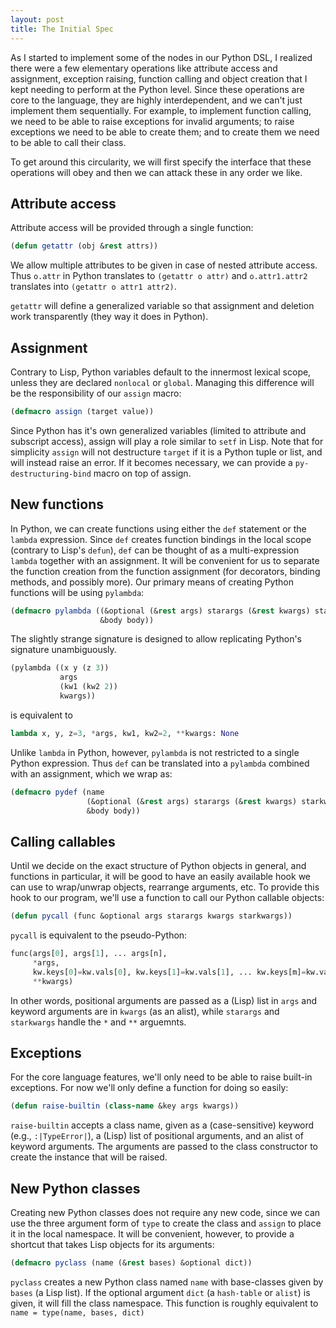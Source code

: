 ```yaml
---
layout: post
title: The Initial Spec
---
```


As I started to implement some of the nodes in our Python DSL, I
realized there were a few elementary operations like attribute access
and assignment, exception raising, function calling and object
creation that I kept needing to perform at the Python level. Since
these operations are core to the language, they are highly
interdependent, and we can't just implement them sequentially. For
example, to implement function calling, we need to be able to raise
exceptions for invalid arguments; to raise exceptions we need to be
able to create them; and to create them we need to be able to call
their class.

To get around this circularity, we will first specify the interface
that these operations will obey and then we can attack these in any
order we like.

## Attribute access

Attribute access will be provided through a single function:

~~~ lisp
(defun getattr (obj &rest attrs))
~~~

We allow multiple attributes to be given in case of nested attribute
access. Thus `o.attr` in Python translates to `(getattr o attr)` and
`o.attr1.attr2` translates into `(getattr o attr1 attr2)`.

`getattr` will define a generalized variable so that assignment and
deletion work transparently (they way it does in Python).

## Assignment

Contrary to Lisp, Python variables default to the innermost lexical
scope, unless they are declared `nonlocal` or `global`. Managing this
difference will be the responsibility of our `assign` macro:

~~~ lisp
(defmacro assign (target value))
~~~

Since Python has it's own generalized variables (limited to attribute
and subscript access), assign will play a role similar to `setf` in
Lisp. Note that for simplicity `assign` will not destructure `target`
if it is a Python tuple or list, and will instead raise an error. If
it becomes necessary, we can provide a `py-destructuring-bind` macro
on top of assign.

## New functions

In Python, we can create functions using either the `def` statement or
the `lambda` expression. Since `def` creates function bindings in the
local scope (contrary to Lisp's `defun`), `def` can be thought of as a
multi-expression `lambda` together with an assignment. It will be
convenient for us to separate the function creation from the function
assignment (for decorators, binding methods, and possibly more). Our
primary means of creating Python functions will be using
`pylambda`:

~~~ lisp
(defmacro pylambda ((&optional (&rest args) starargs (&rest kwargs) starkwargs)
                    &body body))
~~~

The slightly strange signature is designed to allow replicating
Python's signature unambiguously.

~~~ lisp
(pylambda ((x y (z 3))
           args
           (kw1 (kw2 2))
           kwargs))
~~~

is equivalent to

~~~ python
lambda x, y, z=3, *args, kw1, kw2=2, **kwargs: None
~~~

Unlike `lambda` in Python, however, `pylambda` is not restricted to a
single Python expression. Thus `def` can be translated into a
`pylambda` combined with an assignment, which we wrap as:

~~~ lisp
(defmacro pydef (name
                 (&optional (&rest args) starargs (&rest kwargs) starkwargs)
                 &body body))
~~~

## Calling callables

Until we decide on the exact structure of Python objects in general,
and functions in particular, it will be good to have an easily
available hook we can use to wrap/unwrap objects, rearrange arguments,
etc. To provide this hook to our program, we'll use a function to call
our Python callable objects:

~~~ lisp
(defun pycall (func &optional args starargs kwargs starkwargs))
~~~

`pycall` is equivalent to the pseudo-Python:

~~~ python
func(args[0], args[1], ... args[n],
     *args,
     kw.keys[0]=kw.vals[0], kw.keys[1]=kw.vals[1], ... kw.keys[m]=kw.vals[m],
     **kwargs)
~~~

In other words, positional arguments are passed as a (Lisp) list in
`args` and keyword arguments are in `kwargs` (as an alist), while
`starargs` and `starkwargs` handle the `*` and `**` arguemnts.

## Exceptions

For the core language features, we'll only need to be able to raise
built-in exceptions. For now we'll only define a function for doing so
easily:

~~~ lisp
(defun raise-builtin (class-name &key args kwargs))
~~~

`raise-builtin` accepts a class name, given as a (case-sensitive)
keyword (e.g., `:|TypeError|`), a (Lisp) list of positional arguments,
and an alist of keyword arguments. The arguments are passed to the
class constructor to create the instance that will be raised.

## New Python classes

Creating new Python classes does not require any new code, since we
can use the three argument form of `type` to create the class and
`assign` to place it in the local namespace. It will be convenient,
however, to provide a shortcut that takes Lisp objects for its
arguments:

~~~ lisp
(defmacro pyclass (name (&rest bases) &optional dict))
~~~

`pyclass` creates a new Python class named `name` with base-classes
given by `bases` (a Lisp list). If the optional argument `dict` (a
`hash-table` or `alist`) is given, it will fill the class
namespace. This function is roughly equivalent to `name = type(name,
bases, dict)`
